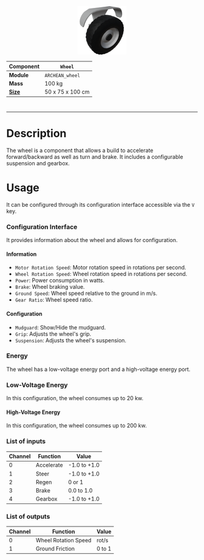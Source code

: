 <p align="center">
  <img src="Wheel.png" />
</p>

|Component|`Wheel`|
|---|---|
|**Module**|`ARCHEAN_wheel`|
|**Mass**|100 kg|
|[**Size**](# "Based on the component's occupancy in a fixed 25cm grid.")|50 x 75 x 100 cm|
#
---

# Description
The wheel is a component that allows a build to accelerate forward/backward as well as turn and brake. It includes a configurable suspension and gearbox.

# Usage

It can be configured through its configuration interface accessible via the `V` key.

### Configuration Interface
It provides information about the wheel and allows for configuration.
#### Information
- `Motor Rotation Speed`: Motor rotation speed in rotations per second.
- `Wheel Rotation Speed`: Wheel rotation speed in rotations per second.
- `Power`: Power consumption in watts.
- `Brake`: Wheel braking value.
- `Ground Speed`: Wheel speed relative to the ground in m/s.
- `Gear Ratio`: Wheel speed ratio.

#### Configuration
- `Mudguard`: Show/Hide the mudguard.
- `Grip`: Adjusts the wheel's grip.
- `Suspension`: Adjusts the wheel's suspension.

### Energy
The wheel has a low-voltage energy port and a high-voltage energy port.
### Low-Voltage Energy
In this configuration, the wheel consumes up to 20 kw.
#### High-Voltage Energy
In this configuration, the wheel consumes up to 200 kw.

### List of inputs
|Channel|Function|Value|
|---|---|---|
|0|Accelerate|-1.0 to +1.0|
|1|Steer|-1.0 to +1.0|
|2|Regen|0 or 1|
|3|Brake|0.0 to 1.0|
|4|Gearbox|-1.0 to +1.0|

### List of outputs
|Channel|Function|Value|
|---|---|---|
|0|Wheel Rotation Speed|rot/s|
|1|Ground Friction|0 to 1|